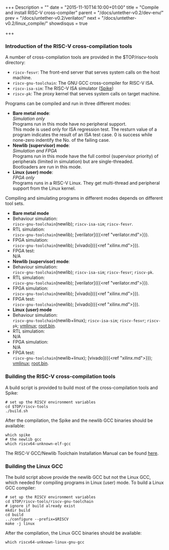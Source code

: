 +++
Description = ""
date = "2015-11-10T14:10:00+01:00"
title = "Compile and install RISC-V cross-compiler"
parent = "/docs/untether-v0.2/dev-env/"
prev = "/docs/untether-v0.2/verilator/"
next = "/docs/untether-v0.2/linux_compile/"
showdisqus = true

+++

### Introduction of the RISC-V cross-compilation tools

A number of cross-compilation tools are provided in the $TOP/riscv-tools directory:

 * `riscv-fesvr`: The front-end server that serves system calls on the host machine.
 * `riscv-gnu-toolchain`: The GNU GCC cross-compiler for RISC-V ISA.
 * `riscv-isa-sim`: The RISC-V ISA simulator ([Spike](https://github.com/riscv/riscv-isa-sim#risc-v-isa-simulator))
 * `riscv-pk`: The proxy kernel that serves system calls on target machine.

Programs can be compiled and run in three different modes:

 * **Bare metal mode**: <br/>
   *Simulation only* <br/>
   Programs run in this mode have no peripheral support.<br/>
   This mode is used only for ISA regression test. The resturn value of a program indicates the result of an ISA test case. 0 is success while none-zero indentify the No. of the failing case.
 * **Newlib (supervisor) mode**: <br/>
   *Simulation and FPGA* <br/>
   Programs run in this mode have the full control (supervisor priority) of peripherals (limited in simulation) but are single-threaded.<br/>
   Bootloaders are run in this mode.
 * **Linux (user) mode**: <br/>
   *FPGA only* <br/>
   Programs runs in a RISC-V Linux. They get multi-thread and peripheral support from the Linux kernel.

Compiling and simulating programs in different modes depends on different tool sets.

 * **Bare metal mode**
  * Behaviour simulation: <br/>
    `riscv-gnu-toolchain`(newlib); `riscv-isa-sim`; `riscv-fesvr`.
  * RTL simulation: <br/>
    `riscv-gnu-toolchain`(newlib); [verilator]({{<ref "verilator.md">}}).
  * FPGA simulation: <br/>
    `riscv-gnu-toolchain`(newlib); [vivado]({{<ref "xilinx.md">}}).
  * FPGA test: <br/>
    N/A
 * **Newlib (supervisor) mode**:
  * Behaviour simulation: <br/>
    `riscv-gnu-toolchain`(newlib); `riscv-isa-sim`; `riscv-fesvr`; `riscv-pk`.
  * RTL simulation: <br/>
    `riscv-gnu-toolchain`(newlib); [verilator]({{<ref "verilator.md">}}).
  * FPGA simulation: <br/>
    `riscv-gnu-toolchain`(newlib); [vivado]({{<ref "xilinx.md">}}).
  * FPGA test: <br/>
    `riscv-gnu-toolchain`(newlib); [vivado]({{<ref "xilinx.md">}}).
 * **Linux (user) mode**
  * Behaviour simulation: <br/>
    `riscv-gnu-toolchain`(newlib+linux); `riscv-isa-sim`; `riscv-fesvr`; `riscv-pk`; [vmlinux](../linux_compile#linux); [root.bin](../linux_compile#busybox).
  * RTL simulation: <br/>
    N/A
  * FPGA simulation: <br/>
    N/A
  * FPGA test: <br/>
    `riscv-gnu-toolchain`(newlib+linux); [vivado]({{<ref "xilinx.md">}}); [vmlinux](../linux_compile#linux); [root.bin](../linux_compile#busybox).

### Building the RISC-V cross-compilation tools

A build script is provided to build most of the cross-compilation tools and Spike:

    # set up the RISCV environment variables
    cd $TOP/riscv-tools
    ./build.sh

After the compilation, the Spike and the newlib GCC binaries should be available:

    which spike
    # the newlib gcc
    which riscv64-unknown-elf-gcc

The RISC-V GCC/Newlib Toolchain Installation Manual can be found
[here](https://github.com/riscv/riscv-tools#the-risc-v-gccnewlib-toolchain-installation-manual).

### Building the Linux GCC

The build script above provide the newlib GCC but not the Linux GCC, which needed for compiling programs in Linux (user) mode. To build a Linux GCC compiler:

    # set up the RISCV environment variables
    cd $TOP/riscv-tools/riscv-gnu-toolchain
    # ignore if build already exist
    mkdir build
    cd build
    ../configure --prefix=$RISCV
    make -j linux

After the compilation, the Linux GCC binaries should be available:

    which riscv64-unknown-linux-gnu-gcc
